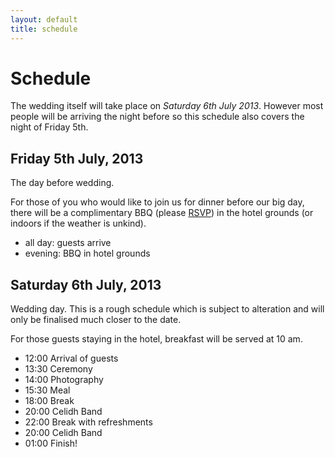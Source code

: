 ```yaml
---
layout: default
title: schedule
---
```


# Schedule

The wedding itself will take place on *Saturday 6th July 2013*. However most
people will be arriving the night before so this schedule also covers the night
of Friday 5th.


## Friday 5th July, 2013

The day before wedding.

For those of you who would like to join us for dinner before our big day, there will be a complimentary BBQ (please [RSVP](/rsvp)) in the hotel grounds (or indoors if the weather is unkind).

* all day: guests arrive
* evening: BBQ in hotel grounds

## Saturday 6th July, 2013

Wedding day. This is a rough schedule which is subject to alteration and will only be finalised much closer to the date.

For those guests staying in the hotel, breakfast will be served at 10 am.

* 12:00  Arrival of guests
* 13:30  Ceremony
* 14:00  Photography
* 15:30  Meal
* 18:00  Break
* 20:00  Celidh Band
* 22:00  Break with refreshments
* 20:00  Celidh Band 
* 01:00  Finish!
